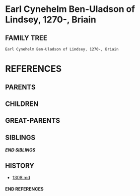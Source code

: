 # Earl Cynehelm Ben-Uladson of Lindsey, 1270-, Briain

## FAMILY TREE
```
Earl Cynehelm Ben-Uladson of Lindsey, 1270-, Briain
```


# REFERENCES

## PARENTS 

## CHILDREN 


## GREAT-PARENTS 

## SIBLINGS

##### END SIBLINGS  
## HISTORY
* [1308.md](../h/1308.md)

#### END REFERENCES
